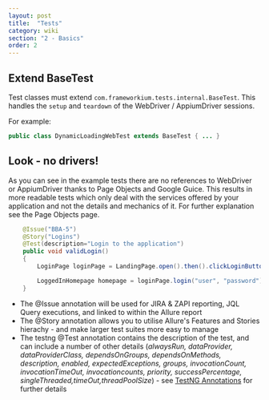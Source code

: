 ```yaml
---
layout: post
title:  "Tests"
category: wiki
section: "2 - Basics"
order: 2
---
```

## Extend BaseTest

Test classes must extend `com.frameworkium.tests.internal.BaseTest`. This handles the `setup` and `teardown` of the WebDriver / AppiumDriver sessions.

For example:
```java
public class DynamicLoadingWebTest extends BaseTest { ... }
```

## Look - no drivers!

As you can see in the example tests there are no references to WebDriver or AppiumDriver thanks to Page Objects and Google Guice. This results in more readable tests which only deal with the services offered by your application and not the details and mechanics of it. For further explanation see the Page Objects page.
```java
	@Issue("BBA-5")
	@Story("Logins")
	@Test(description="Login to the application")
	public void validLogin()
	{
		LoginPage loginPage = LandingPage.open().then().clickLoginButton();

		LoggedInHomepage homepage = loginPage.login("user", "password");
	}
```
- The @Issue annotation will be used for JIRA & ZAPI reporting, JQL Query executions, and linked to within the Allure report
- The @Story annotation allows you to utilise Allure's Features and Stories hierachy - and make larger test suites more easy to manage
- The testng @Test annotation contains the description of the test, and can include a number of other details (_alwaysRun, dataProvider, dataProviderClass, dependsOnGroups, dependsOnMethods, description, enabled, expectedExceptions, groups, invocationCount, invocationTimeOut, invocationcounts, priority, successPercentage, singleThreaded,timeOut,threadPoolSize_) - see [TestNG Annotations](http://testng.org/doc/documentation-main.html#annotations) for further details